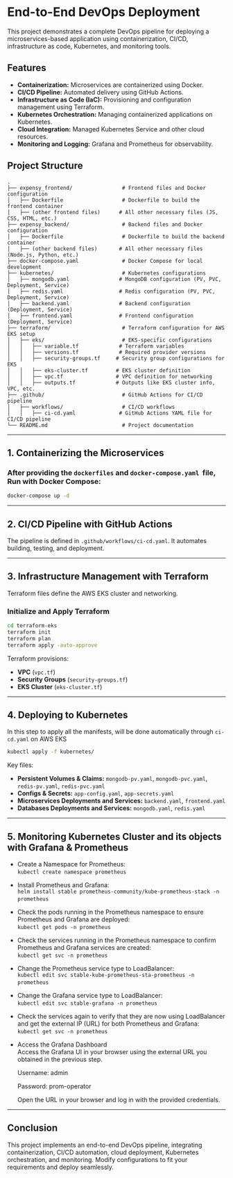 # End-to-End DevOps Deployment

This project demonstrates a complete DevOps pipeline for deploying a microservices-based application using containerization, CI/CD, infrastructure as code, Kubernetes, and monitoring tools.

## Features

- **Containerization:** Microservices are containerized using Docker.
- **CI/CD Pipeline:** Automated delivery using GitHub Actions.
- **Infrastructure as Code (IaC):** Provisioning and configuration management using Terraform.
- **Kubernetes Orchestration:** Managing containerized applications on Kubernetes.
- **Cloud Integration:** Managed Kubernetes Service and other cloud resources.
- **Monitoring and Logging:** Grafana and Prometheus for observability.


## Project Structure

```
.
├── expensy_frontend/                # Frontend files and Docker configuration
│   ├── Dockerfile                   # Dockerfile to build the frontend container
│   ├── (other frontend files)      # All other necessary files (JS, CSS, HTML, etc.)
├── expensy_backend/                 # Backend files and Docker configuration
│   ├── Dockerfile                   # Dockerfile to build the backend container
│   ├── (other backend files)       # All other necessary files (Node.js, Python, etc.)
├── docker-compose.yaml              # Docker Compose for local development
├── kubernetes/                      # Kubernetes configurations
│   ├── mongodb.yaml                # MongoDB configuration (PV, PVC, Deployment, Service)
│   ├── redis.yaml                  # Redis configuration (PV, PVC, Deployment, Service)
│   ├── backend.yaml                # Backend configuration (Deployment, Service)
│   ├── frontend.yaml               # Frontend configuration (Deployment, Service)
├── terraform/                       # Terraform configuration for AWS EKS setup
│   ├── eks/                         # EKS-specific configurations
│   │   ├── variable.tf             # Terraform variables
│   │   ├── versions.tf             # Required provider versions
│   │   ├── security-groups.tf     # Security group configurations for EKS
│   │   ├── eks-cluster.tf         # EKS cluster definition
│   │   ├── vpc.tf                 # VPC definition for networking
│   │   ├── outputs.tf             # Outputs like EKS cluster info, VPC, etc.
├── .github/                         # GitHub Actions for CI/CD pipeline
│   ├── workflows/                   # CI/CD workflows
│   │   ├── ci-cd.yaml              # GitHub Actions YAML file for CI/CD pipeline
└── README.md                        # Project documentation

```

---

## 1. Containerizing the Microservices

### After providing the `dockerfiles` and `docker-compose.yaml`  file, Run with Docker Compose:

```sh
docker-compose up -d
```

---

## 2. CI/CD Pipeline with GitHub Actions

The pipeline is defined in `.github/workflows/ci-cd.yaml`. It automates building, testing, and deployment.

---

## 3. Infrastructure Management with Terraform

Terraform files define the AWS EKS cluster and networking.

### **Initialize and Apply Terraform**

```sh
cd terraform-eks
terraform init
terraform plan
terraform apply -auto-approve
```

Terraform provisions:

- **VPC** (`vpc.tf`)
- **Security Groups** (`security-groups.tf`)
- **EKS Cluster** (`eks-cluster.tf`)

---

## 4. Deploying to Kubernetes

In this step to apply all the manifests, will be done automatically  through `ci-cd.yaml` on AWS EKS

```sh
kubectl apply -f kubernetes/
```

Key files:

- **Persistent Volumes & Claims:** `mongodb-pv.yaml`, `mongodb-pvc.yaml`, `redis-pv.yaml`, `redis-pvc.yaml`
- **Configs & Secrets:** `app-config.yaml`, `app-secrets.yaml`
- **Microservices Deployments and Services:** `backend.yaml`, `frontend.yaml`
- **Databases Deployments and Services:** `mongodb.yaml`, `redis.yaml`

---

## 5. Monitoring Kubernetes Cluster and its objects with Grafana & Prometheus

- Create a Namespace for Prometheus:\
  `kubectl create namespace prometheus` 

- Install Prometheus and Grafana:\
  `helm install stable prometheus-community/kube-prometheus-stack -n prometheus` 

- Check the pods running in the Prometheus namespace to ensure Prometheus and Grafana are deployed:\
  `kubectl get pods -n prometheus` 

- Check the services running in the Prometheus namespace to confirm Prometheus and Grafana services are created:\
  `kubectl get svc -n prometheus` 

- Change the Prometheus service type to LoadBalancer:\
  `kubectl edit svc stable-kube-prometheus-sta-prometheus -n prometheus` 

- Change the Grafana service type to LoadBalancer:\
  `kubectl edit svc stable-grafana -n prometheus` 

- Check the services again to verify that they are now using LoadBalancer and get the external IP (URL) for both Prometheus and Grafana:\
  `kubectl get svc -n prometheus` 

- Access the Grafana Dashboard\
  Access the Grafana UI in your browser using the external URL you obtained in the previous step.

  Username: admin

  Password: prom-operator

  Open the URL in your browser and log in with the provided credentials.

---

## Conclusion

This project implements an end-to-end DevOps pipeline, integrating containerization, CI/CD automation, cloud deployment, Kubernetes orchestration, and monitoring. Modify configurations to fit your requirements and deploy seamlessly.

